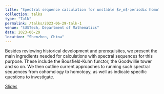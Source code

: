 ```yaml
---
title: "Spectral sequence calculation for unstable $v_n$-periodic homotopy groups of spheres."
collection: talks
type: "Talk"
permalink: /talks/2023-06-29-talk-1
venue: "SUSTech, Department of Mathematics"
date: 2023-06-29
location: "Shenzhen, China"
---
```


Besides reviewing historical development and prerequisites, we present the main ingredients needed for calculations with spectral sequences for this purpose. These include the Bousfield-Kuhn functor, the Goodwillie tower and so on. We then outline current approaches to running such spectral sequences from cohomology to homotopy, as well as indicate specific questions to investigate.

[Slides](https://Lailaps2000.github.io/files/开题报告slides.pdf)
